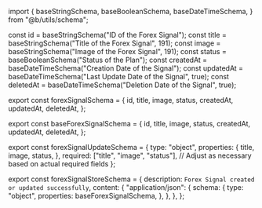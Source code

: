 import {
  baseStringSchema,
  baseBooleanSchema,
  baseDateTimeSchema,
} from "@b/utils/schema";

const id = baseStringSchema("ID of the Forex Signal");
const title = baseStringSchema("Title of the Forex Signal", 191);
const image = baseStringSchema("Image of the Forex Signal", 191);
const status = baseBooleanSchema("Status of the Plan");
const createdAt = baseDateTimeSchema("Creation Date of the Signal");
const updatedAt = baseDateTimeSchema("Last Update Date of the Signal", true);
const deletedAt = baseDateTimeSchema("Deletion Date of the Signal", true);

export const forexSignalSchema = {
  id,
  title,
  image,
  status,
  createdAt,
  updatedAt,
  deletedAt,
};

export const baseForexSignalSchema = {
  id,
  title,
  image,
  status,
  createdAt,
  updatedAt,
  deletedAt,
};

export const forexSignalUpdateSchema = {
  type: "object",
  properties: {
    title,
    image,
    status,
  },
  required: ["title", "image", "status"], // Adjust as necessary based on actual required fields
};

export const forexSignalStoreSchema = {
  description: `Forex Signal created or updated successfully`,
  content: {
    "application/json": {
      schema: {
        type: "object",
        properties: baseForexSignalSchema,
      },
    },
  },
};
